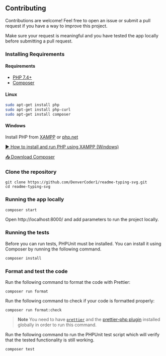 ## Contributing

Contributions are welcome! Feel free to open an issue or submit a pull request if you have a way to improve this project.

Make sure your request is meaningful and you have tested the app locally before submitting a pull request.

### Installing Requirements

#### Requirements

- [PHP 7.4+](https://www.apachefriends.org/index.html "PHP 7.4+")
- [Composer](https://getcomposer.org "Composer")

#### Linux

```bash
sudo apt-get install php
sudo apt-get install php-curl
sudo apt-get install composer
```

#### Windows

Install PHP from [XAMPP](https://www.apachefriends.org/index.html "XAMPP") or [php.net](https://windows.php.net/download "php.net")

[▶ How to install and run PHP using XAMPP (Windows)](https://www.youtube.com/watch?v=K-qXW9ymeYQ "How to install and run PHP using XAMPP (Windows)")

[📥 Download Composer](https://getcomposer.org/download/ "Download Composer")

### Clone the repository

```
git clone https://github.com/DenverCoder1/readme-typing-svg.git
cd readme-typing-svg
```

### Running the app locally

```bash
composer start
```

Open http://localhost:8000/ and add parameters to run the project locally.

### Running the tests

Before you can run tests, PHPUnit must be installed. You can install it using Composer by running the following command.

```bash
composer install
```

### Format and test the code

Run the following command to format the code with Prettier:

```
composer run format
```

Run the following command to check if your code is formatted properly:

```
composer run format:check
```

> **Note** You need to have [`prettier`](https://prettier.io/ "prettier") and the [prettier-php plugin](https://github.com/prettier/plugin-php "prettier-php plugin") installed globally in order to run this command.

Run the following command to run the PHPUnit test script which will verify that the tested functionality is still working.

```bash
composer test
```
